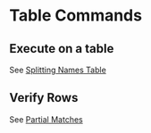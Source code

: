 # Table Commands

## Execute on a table

See [Splitting Names Table](SplittingNamesTable.html "c:run")

## Verify Rows

See [Partial Matches](PartialMatches.html "c:run")
